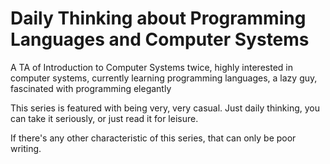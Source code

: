 # Daily Thinking about Programming Languages and Computer Systems

 A TA of Introduction to Computer Systems twice, highly interested in computer systems, currently learning programming languages, a lazy guy, fascinated with programming elegantly

This series is featured with being very, very casual. Just daily thinking, you can take it seriously, or just read it for leisure.

If there's any other characteristic of this series, that can only be poor writing.
